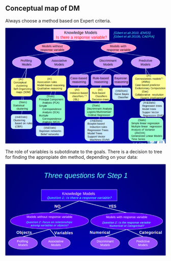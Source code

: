 ## Conceptual map of DM
Always choose a method based on Expert criteria.

![Conceptual Map](DataMiningConeptualMap.png)

The role of variables is subotdinate to the goals. There is a decision to tree for finding the appropiate dm method, depending on your data:

![Decision Tree](DataMiningChoice.png)
